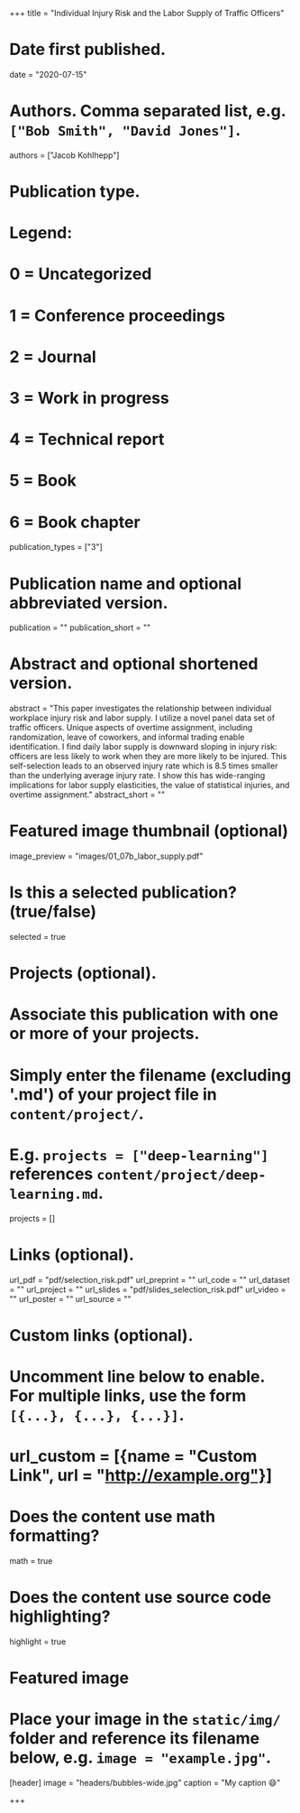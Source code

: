 +++
title = "Individual Injury Risk and the Labor Supply of Traffic Officers"

# Date first published.
date = "2020-07-15"

# Authors. Comma separated list, e.g. `["Bob Smith", "David Jones"]`.
authors = ["Jacob Kohlhepp"]

# Publication type.
# Legend:
# 0 = Uncategorized
# 1 = Conference proceedings
# 2 = Journal
# 3 = Work in progress
# 4 = Technical report
# 5 = Book
# 6 = Book chapter
publication_types = ["3"]

# Publication name and optional abbreviated version.
publication = ""
publication_short = ""

# Abstract and optional shortened version.
abstract = "This paper investigates the relationship between individual workplace injury risk and labor supply. I utilize a novel panel data set of traffic officers. Unique aspects of overtime assignment, including randomization, leave of coworkers, and informal trading enable identification. I find daily labor supply is downward sloping in injury risk: officers are less likely to work when they are more likely to be injured. This self-selection leads to an observed injury rate which is 8.5 times smaller than the underlying average injury rate. I show this has wide-ranging implications for labor supply elasticities, the value of statistical injuries, and overtime assignment."
abstract_short = ""

# Featured image thumbnail (optional)
image_preview = "images/01_07b_labor_supply.pdf"

# Is this a selected publication? (true/false)
selected = true

# Projects (optional).
#   Associate this publication with one or more of your projects.
#   Simply enter the filename (excluding '.md') of your project file in `content/project/`.
#   E.g. `projects = ["deep-learning"]` references `content/project/deep-learning.md`.
projects = []

# Links (optional).

url_pdf = "pdf/selection_risk.pdf"
url_preprint = ""
url_code = ""
url_dataset = ""
url_project = ""
url_slides = "pdf/slides_selection_risk.pdf"
url_video = ""
url_poster = ""
url_source = ""

# Custom links (optional).
#   Uncomment line below to enable. For multiple links, use the form `[{...}, {...}, {...}]`.
# url_custom = [{name = "Custom Link", url = "http://example.org"}]

# Does the content use math formatting?
math = true

# Does the content use source code highlighting?
highlight = true

# Featured image
# Place your image in the `static/img/` folder and reference its filename below, e.g. `image = "example.jpg"`.
[header]
image = "headers/bubbles-wide.jpg"
caption = "My caption 😄"

+++
